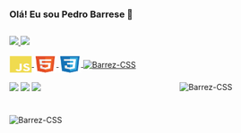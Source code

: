 ### Olá! Eu sou Pedro Barrese 🤘


 ##
 

<div>
<a href="https://github.com/Barrez1">
<img reight="180em" src="https://github-readme-stats.vercel.app/api?username=Barrez1&show_icons=true&theme=tokyonight">
<img reight="180em" src="https://github-readme-stats.vercel.app/api/top-langs/?username=barrez1&layout=donut)](https://github.com/anuraghazra/github-readme-stats">
</div>


<div style="display: inline_block"><br>
  <img align="center" alt="Barrez-Js" height="30" width="40" src="https://raw.githubusercontent.com/devicons/devicon/master/icons/javascript/javascript-plain.svg">
  <img align="center" alt="Barrez-HTML" height="30" width="40" src="https://raw.githubusercontent.com/devicons/devicon/master/icons/html5/html5-original.svg">
  <img align="center" alt="Barrez-CSS" height="30" width="40" src="https://raw.githubusercontent.com/devicons/devicon/master/icons/css3/css3-original.svg">
  <img align="center" alt="Barrez-CSS" height="30" width="40" src="https://cdn.jsdelivr.net/gh/devicons/devicon/icons/java/java-original.svg"/>
 
          
</div>

<br>

 
 
 
 
 
<div> 
  <a href="https://www.instagram.com/barresepedro/" target="_blank"><img src="https://img.shields.io/badge/-Instagram-%23E4405F?style=for-the-badge&logo=instagram&logoColor=white" target="_blank"></a> 
  <a href = "mailto:barresepedro18@gmail.com"><img src="https://img.shields.io/badge/-Gmail-%23333?style=for-the-badge&logo=gmail&logoColor=white" target="_blank"></a>
  <a href="https://www.linkedin.com/in/pedro-barrese/" target="_blank"><img src="https://img.shields.io/badge/-LinkedIn-%230077B5?style=for-the-badge&logo=linkedin&logoColor=white" target="_blank"></a> 
 <img align="right" alt="Barrez-CSS" height="200" width="200" src="https://media.tenor.com/SrFMrgnoTfQAAAAM/christian-bale.gif">
 
  
</div>

#


 <img align="left" alt="Barrez-CSS" height="200" width="250" src="https://media3.giphy.com/media/XreQmk7ETCak0/giphy.gif">
 




